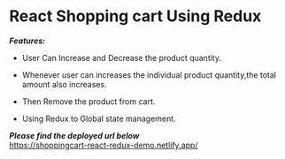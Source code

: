 # React Shopping cart Using Redux

<b><i>Features:</b></i>

- User Can Increase and Decrease the product quantity.

- Whenever user can increases the individual product quantity,the total amount also increases.

- Then Remove the product from cart.

- Using Redux to Global state management.

***Please find the deployed url below***<br/>
https://shoppingcart-react-redux-demo.netlify.app/